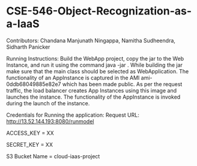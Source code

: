 # CSE-546-Object-Recognization-as-a-IaaS
Contributors:
Chandana Manjunath Ningappa,
Namitha Sudheendra,
Sidharth Panicker

Running Instructions:
Build the WebApp project, copy the jar to the Web Instance, and run it using the command java -jar <JAR NAME> . While building the jar make sure that the main class should be selected as WebApplication.
The functionality of an AppInstance is captured in the AMI ami-0ddb68049885e82e7 which has been made public. As per the request traffic, the load balancer creates App Instances using this image and launches the instance. The functionality of the AppInstance is invoked during the launch of the instance.

Credentials for Running the application:
Request URL: http://13.52.144.193:8080/runmodel

ACCESS_KEY = XX

SECRET_KEY = XX

S3 Bucket Name = cloud-iaas-project
